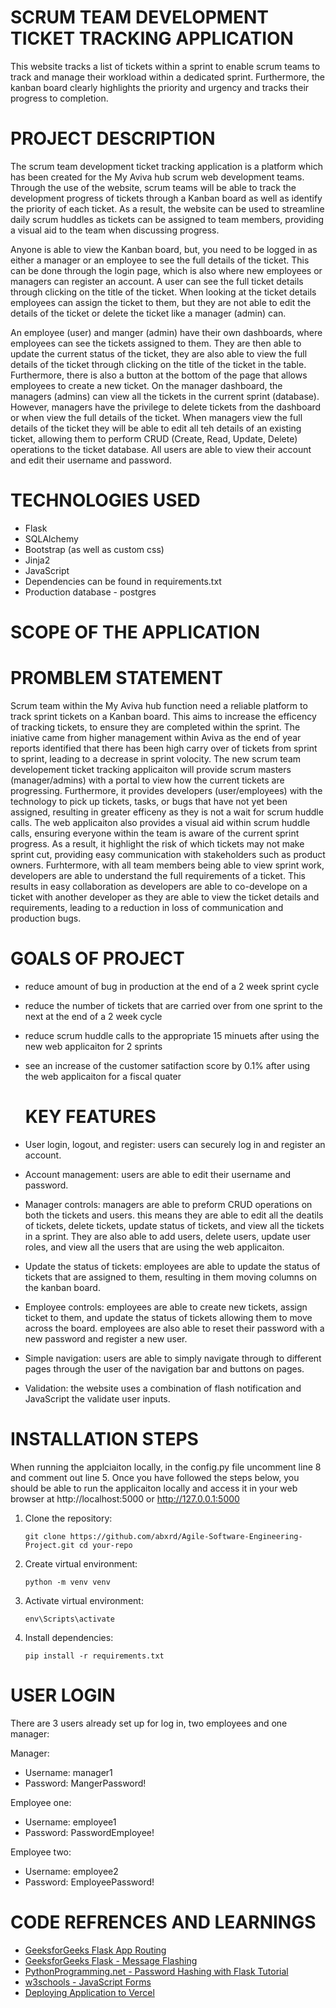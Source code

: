 # SCRUM TEAM DEVELOPMENT TICKET TRACKING APPLICATION

This website tracks a list of tickets within a sprint to enable scrum teams to track and manage their workload within a
dedicated sprint. Furthermore, the kanban board clearly highlights the priority and urgency and tracks their progress to
completion.

# PROJECT DESCRIPTION
The scrum team development ticket tracking application is a platform which has been created for the My Aviva hub scrum
web development teams. Through the use of the website, scrum teams will be able to track the development progress of
tickets through a Kanban board as well as identify the priority of each ticket. As a result, the website can be used to
streamline daily scrum huddles as tickets can be assigned to team members, providing a visual aid to the team when
discussing progress.

Anyone is able to view the Kanban board, but, you need to be logged in as either a manager or an employee to see the full
details of the ticket. This can be done through the login page, which is also where new employees or managers can register
an account. A user can see the full ticket details through clicking on the title of the ticket. When looking at the ticket
details employees can assign the ticket to them, but they are not able to edit the details of the ticket or delete the
ticket like a manager (admin) can.

An employee (user) and manger (admin) have their own dashboards, where employees can see the tickets assigned to them.
They are then able to update the current status of the ticket, they are also able to view the full details of the
ticket through clicking on the title of the ticket in the table. Furthermore, there is also a button at the bottom of
the page that allows employees to create a new ticket. On the manager dashboard, the managers (admins) can view all
the tickets in the current sprint (database). However, managers have the privilege to delete tickets from the dashboard
or when view the full details of the ticket. When managers view the full details of the ticket they will be able to edit
all teh details of an existing ticket, allowing them to perform CRUD (Create, Read, Update, Delete) operations to the ticket
database. All users are able to view their account and edit their username and password.


# TECHNOLOGIES USED
- Flask
- SQLAlchemy
- Bootstrap (as well as custom css)
- Jinja2
- JavaScript
- Dependencies can be found in requirements.txt
- Production database - postgres

# SCOPE OF THE APPLICATION 

# PROMBLEM STATEMENT 
Scrum team within the My Aviva hub function need a reliable platform to track sprint tickets on a Kanban board. This aims to increase the efficency of tracking tickets, to ensure they are completed within the sprint. The iniative came from higher management within Aviva as the end of year reports identified that there has been high carry over of tickets from sprint to sprint, leading to a decrease in sprint volocity. The new scrum team developement ticket tracking applicaiton will provide scrum masters (manager/admins) with a portal to view how the current tickets are progressing. Furthermore, it provides developers (user/employees) with the technology to pick up tickets, tasks, or bugs that have not yet been assigned, resulting in greater efficeny as they is not a wait for scrum huddle calls. The web applicaiton also provides a visual aid within scrum huddle calls, ensuring everyone within the team is aware of the current sprint progress. As a result, it highlight the risk of which tickets may not make sprint cut, providing easy communication with stakeholders such as product owners. Furhtermore, with all team members being able to view sprint work, developers are able to understand the full requirements of a ticket. This results in easy collaboration as developers are able to co-develope on a ticket with another developer as they are able to view the ticket details and requirements, leading to a reduction in loss of communication and production bugs. 

# GOALS OF PROJECT 
- reduce amount of bug in production at the end of a 2 week sprint cycle
- reduce the number of tickets that are carried over from one sprint to the next at the end of a 2 week cycle
- reduce scrum huddle calls to the appropriate 15 minuets after using the new web applicaiton for 2 sprints
- see an increase of the customer satifaction score by 0.1% after using the web applicaiton for a fiscal quater

  # KEY FEATURES
- User login, logout, and register: users can securely log in and register an account.

- Account management: users are able to edit their username and password.

- Manager controls: managers are able to preform CRUD operations on both the tickets and users. this means they are able to edit all the deatils of tickets, delete tickets, update status of tickets, and view all the tickets in a sprint. They are also able to add users, delete users, update user roles, and view all the users that are using the web applicaiton. 

- Update the status of tickets: employees are able to update the status of tickets that are assigned to them, resulting
in them moving columns on the kanban board.

- Employee controls: employees are able to create new tickets, assign ticket to them, and update the status of tickets allowing them to move across the board. employees are also able to reset their password with a new password and register a new user.

- Simple navigation: users are able to simply navigate through to different pages through the user of the navigation bar
and buttons on pages.

- Validation: the website uses a combination of flash notification and JavaScript the validate user inputs.

# INSTALLATION STEPS
When running the applciaiton locally, in the config.py file uncomment line 8 and comment out line 5. Once you have followed the steps below, you should be able to run the applicaiton locally and access it in your web browser at http://localhost:5000 or http://127.0.0.1:5000

1. Clone the repository:
   
       git clone https://github.com/abxrd/Agile-Software-Engineering-Project.git cd your-repo
   
2. Create virtual environment:
   
       python -m venv venv
   
3. Activate virtual environment:

       env\Scripts\activate

4. Install dependencies:

       pip install -r requirements.txt

# USER LOGIN 
There are 3 users already set up for log in, two employees and one manager:

Manager:
- Username: manager1
- Password: MangerPassword!

Employee one:
- Username: employee1
- Password: PasswordEmployee!

Employee two:
- Username: employee2
- Password: EmployeePassword!

# CODE REFRENCES AND LEARNINGS 
- [GeeksforGeeks Flask App Routing](https://www.geeksforgeeks.org/flask-app-routing/)
- [GeeksforGeeks Flask - Message Flashing](https://www.geeksforgeeks.org/flask-message-flashing/)
- [PythonProgramming.net - Password Hashing with Flask Tutorial](https://pythonprogramming.net/password-hashing-flask-tutorial/)
- [w3schools - JavaScript Forms](https://www.w3schools.com/js/js_validation.asp)
- [Deploying Application to Vercel](https://www.youtube.com/watch?v=sbnU0VRRUqg)
